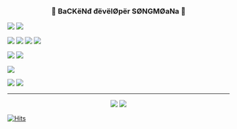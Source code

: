 ### <p align="center">💙 BaCKёNđ đёvёlØpёr SØNGMØaNa 💙</p>  


<img src="https://img.shields.io/badge/Python-3776AB?style=for-the-badge&logo=Python&logoColor=white"> <img src="https://img.shields.io/badge/fastapi-009688?style=for-the-badge&logo=fastapi&logoColor=white">  

<img src="https://img.shields.io/badge/mongodb-47A248?style=for-the-badge&logo=mongodb&logoColor=white"> <img src="https://img.shields.io/badge/mariadb-003545?style=for-the-badge&logo=mariadb&logoColor=white"> <img src="https://img.shields.io/badge/mysql-4479A1?style=for-the-badge&logo=mysql&logoColor=white"> <img src="https://img.shields.io/badge/postgresql-4169E1?style=for-the-badge&logo=postgresql&logoColor=white">

<img src="https://img.shields.io/badge/amazons3-569A31?style=for-the-badge&logo=amazons3&logoColor=white"> <img src="https://img.shields.io/badge/amazonec2-FF9900?style=for-the-badge&logo=amazonec2&logoColor=white">

<img src="https://img.shields.io/badge/apacheairflow-017CEE?style=for-the-badge&logo=apacheairflow&logoColor=white">  

<img src="https://img.shields.io/badge/tensorflow-FF6F00?style=for-the-badge&logo=tensorflow&logoColor=white"> <img src="https://img.shields.io/badge/jupyter-F37626?style=for-the-badge&logo=jupyter&logoColor=white">  

--------------
<p align="center">
  <img src="https://github-readme-stats.vercel.app/api/top-langs/?username=songmoana3&layout=compact"> <img src="https://github-readme-stats.vercel.app/api?username=songmoana3&show_icons=true">
</p>

[![Hits](https://hits.seeyoufarm.com/api/count/incr/badge.svg?url=https%3A%2F%2Fgithub.com%2Fsongmoana3&count_bg=%23000000&title_bg=%2383A4FD&icon=postwoman.svg&icon_color=%23FFFFFF&title=songmoana&edge_flat=false)](https://hits.seeyoufarm.com)

